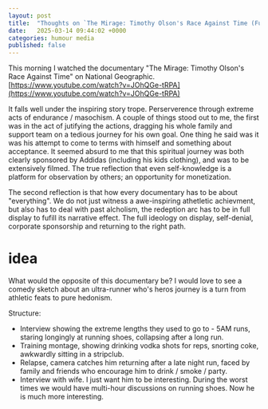 ```yaml
---
layout: post
title:  "Thoughts on `The Mirage: Timothy Olson's Race Against Time (Full Documentary) | Nat Geo`"
date:   2025-03-14 09:44:02 +0000
categories: humour media
published: false
---
```


This morning I watched the documentary "The Mirage: Timothy Olson's Race Against Time" on National Geographic.
[https://www.youtube.com/watch?v=JOhQGe-tRPA](https://www.youtube.com/watch?v=JOhQGe-tRPA)

It falls well under the inspiring story trope.  Perserverence through extreme acts of endurance / masochism.  A couple of things stood out to me, the first was in the act of jutifying the actions,
dragging his whole family and support team on a tedious journey for his own goal. One thing he said was it was his attempt to come to terms with himself and something about acceptance.  It seemed absurd to me that this spiritual journey was both clearly sponsored by Addidas (including his kids clothing), and was to be extensively filmed.
The true reflection that even self-knowledge is a platform for observation by others; an opportunity for monetization.

The second reflection is that how every documentary has to be about "everything".  We do not just witness a awe-inspiring athetletic achievment, but also has to deal with past alcholism, the redeption arc has to be in full display to fufill its narrative effect.  The full ideology on display, self-denial, corporate sponsorship and returning to the right path.

# idea

What would the opposite of this documentary be?  I would love to see a comedy sketch about an ultra-runner who's heros journey is a turn from athletic feats to pure hedonism.

Structure:

- Interview showing the extreme lengths they used to go to - 5AM runs, staring longingly at running shoes, collapsing after a long run.
- Training montage, showing drinking vodka shots for reps, snorting coke, awkwardly sitting in a stripclub.
- Relapse, camera catches him returning after a late night run, faced by family and friends who encourage him to drink / smoke / party.
- Interview with wife.  I just want him to be interesting.  During the worst times we would have multi-hour discussions on running shoes.  Now he is much more interesting.
